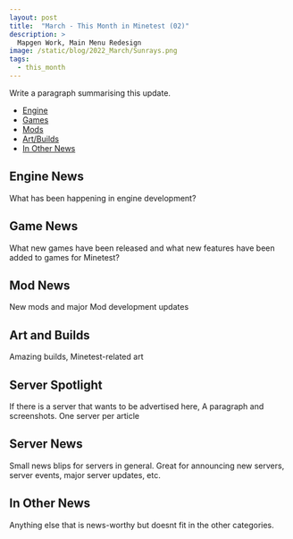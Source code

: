 ```yaml
---
layout: post
title:  "March - This Month in Minetest (02)"
description: >
  Mapgen Work, Main Menu Redesign
image: /static/blog/2022_March/Sunrays.png
tags:
  - this_month
---
```


Write a paragraph summarising this update.

<!-- more -->

*  [Engine](#engine)
*  [Games](#games)
*  [Mods](#mods)
*  [Art/Builds](#art)
*  [In Other News](#o-news)


## Engine News <a name="engine"></a>


What has been happening in engine development?

## Game News <a name="games"></a>


What new games have been released and what new features have been added to games for Minetest?

## Mod News <a name="mods"></a>


New mods and major Mod development updates

## Art and Builds <a name="art"></a>


Amazing builds, Minetest-related art

## Server Spotlight <a name="s-spotlight"></a>


If there is a server that wants to be advertised here, A paragraph and screenshots.
One server per article

## Server News <a name="s-news"></a>


Small news blips for servers in general. Great for announcing new servers, server events, major server updates, etc.

## In Other News <a name="s-news"></a>


Anything else that is news-worthy but doesnt fit in the other categories.
